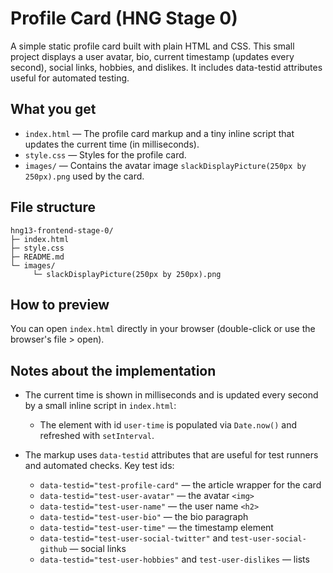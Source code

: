 
# Profile Card (HNG Stage 0)

A simple static profile card built with plain HTML and CSS. This small project displays a user avatar, bio, current timestamp (updates every second), social links, hobbies, and dislikes. It includes data-testid attributes useful for automated testing.

## What you get

- `index.html` — The profile card markup and a tiny inline script that updates the current time (in milliseconds).
- `style.css` — Styles for the profile card.
- `images/` — Contains the avatar image `slackDisplayPicture(250px by 250px).png` used by the card.

## File structure

```
hng13-frontend-stage-0/
├─ index.html
├─ style.css
├─ README.md
└─ images/
	 └─ slackDisplayPicture(250px by 250px).png
```

## How to preview

You can open `index.html` directly in your browser (double-click or use the browser's file > open).

## Notes about the implementation

- The current time is shown in milliseconds and is updated every second by a small inline script in `index.html`:

	- The element with id `user-time` is populated via `Date.now()` and refreshed with `setInterval`.

- The markup uses `data-testid` attributes that are useful for test runners and automated checks. Key test ids:

	- `data-testid="test-profile-card"` — the article wrapper for the card
	- `data-testid="test-user-avatar"` — the avatar `<img>`
	- `data-testid="test-user-name"` — the user name `<h2>`
	- `data-testid="test-user-bio"` — the bio paragraph
	- `data-testid="test-user-time"` — the timestamp element
	- `data-testid="test-user-social-twitter"` and `test-user-social-github` — social links
	- `data-testid="test-user-hobbies"` and `test-user-dislikes` — lists

